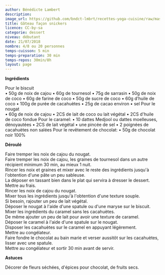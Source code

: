```yaml
---
author: Bénédicte Lambert
description: 
image_url: https://github.com/bndct-lmbrt/recettes-yoga-cuisine/raw/master/medias/snickers.jpg
title: Gâteau façon snickers
licence: CC-by-sa
categorie: dessert
niveau: débutant
date: 21/07/2018
nombre: 4/8 ou 20 personnes
temps-cuisson: 5 min
temps-preparation: 30 min
temps-repos: 30min/8h
layout: page
---
```



**Ingrédients**  
 

Pour le biscuit  
•	50g de noix de cajou
•	60g de tournesol
•	75g de sarrasin
•	50g de noix de coco
•	60g de farine de coco
•	50g de sucre de coco
•	60g d’huile de coco
•	100g de purée de cacahuètes
•	25g de cacao environ
•	sel
Pour le nougat  
•	60g de noix de cajou
• 2CS de lait de coco ou lait végétal
•	2CS d'huile de coco fondue
Pour le caramel:
•	10 dattes Medjool ou dattes moelleuses, dénoyautées
•	2CS de lait végétal
•	une pincée de sel
•	2 poignées de cacahuètes non salées 
Pour le revêtement de chocolat:
•	50g de chocolat noir 100%


**Déroulé**  

Faire tremper les noix de cajou du nougat.  
Faire tremper les noix de cajou, les graines de tournesol dans un autre récipient minimum 30 min, au mieux 1 nuit.  
Rincer les noix et graines et mixer avec le reste des ingrédients jusqu'à l'obtention d'une pâte un peu sableuse.  
La déposer en tassant bien dans le plat qui servira à dresser le dessert. 
Mettre au frais.  
Rincer les noix de cajou du nougat.  
Mixer tous les ingrédients jusqu'à l'obtention d'une texture souple.  
Si besoin, rajouter un peu de lait végétal.  
Déposer le nougat à l'aide d'une spatule ou d'une maryse sur le biscuit.  
Mixer les ingrédients du caramel sans les cacahuètes.  
De même ajouter un peu de lait pour avoir une texture de caramel.   
Déposer le caramel à l'aide d'une spatule sur le nougat.  
Disposer les cacahuètes sur le caramel en appuyant légèrement.  
Mettre au congélateur.  
Faire fondre le chocolat au bain marie et verser aussitôt sur les cacahuètes, lisser avec une spatule.  
Mettre au congélateur et sortir 30 min avant de servir.  

 
**Astuces** 

Décorer de fleurs séchées, d'épices pour chocolat, de fruits secs. 

